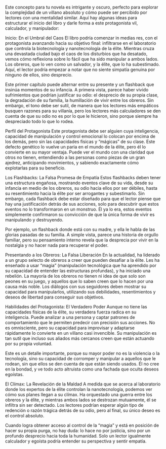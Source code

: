 Este concepto para tu novela es intrigante y oscuro, perfecto para explorar la complejidad de un villano absoluto y cómo puede ser percibido por lectores con una mentalidad similar. Aquí hay algunas ideas para estructurar el inicio del libro y darle forma a este protagonista vil, calculador, y manipulador:

Inicio: En el Umbral del Caos
El libro podría comenzar in medias res, con el protagonista avanzando hacia su objetivo final: infiltrarse en el laboratorio que controla la biotecnología y nanotecnología de la élite. Mientras cruza una devastada ciudad bajo el caos de los disturbios que ha desatado, vemos cómo reflexiona sobre lo fácil que ha sido manipular a ambos lados. Los obreros, que lo ven como un salvador, y la élite, que lo ha subestimado. Aquí, el lector podría empezar a notar que no siente simpatía genuina por ninguno de ellos, sino desprecio.

Este primer capítulo puede alternar entre su presente y un flashback que insinúa momentos de su infancia. A primera vista, parece haber vivido sufrimientos que podrían justificar su odio: el desprecio de su propia clase, la degradación de su familia, la humillación de vivir entre los obreros. Sin embargo, el tono debe ser sutil, de manera que los lectores más empáticos busquen razones para su villanía, pero los lectores más calculadores se den cuenta de que su odio no es por lo que le hicieron, sino porque siempre ha despreciado todo lo que lo rodea.

Perfil del Protagonista
Este protagonista debe ser alguien cuya inteligencia, capacidad de manipulación y control emocional lo colocan por encima de los demás, pero sin las capacidades físicas y “mágicas” de su clase. Este defecto genético lo vuelve un paria en el mundo de la élite, pero él lo convierte en su mayor ventaja. Puede ver el mundo con una claridad que otros no tienen, entendiendo a las personas como piezas de un gran ajedrez, anticipando movimientos, y sabiendo exactamente cómo explotarlas para su beneficio.

Los Flashbacks: La Falsa Promesa de Empatía
Estos flashbacks deben tener una estructura engañosa, mostrando eventos clave de su vida, desde su infancia en medio de los obreros, su odio hacia ellos por ser débiles, hasta su resentimiento hacia la élite por ser arrogantes y subestimarlo. Sin embargo, cada flashback debe estar diseñado para que el lector piense que hay una justificación detrás de sus acciones, solo para descubrir que estos eventos no lo transformaron en un monstruo. Él ya lo era, estos eventos simplemente confirmaron su convicción de que la única forma de vivir es manipulando y destruyendo.

Por ejemplo, un flashback donde está con su madre, y ella le habla de las glorias pasadas de su familia. A simple vista, parece una historia de orgullo familiar, pero su pensamiento interno revela que la desprecia por vivir en la nostalgia y no hacer nada para recuperar el poder.

Presentando a los Obreros: La Falsa Liberación
En la actualidad, ha liderado a un grupo selecto de obreros a creer que pueden desafiar a la élite. Les ha enseñado a usar “magia” (manipulación tecnológica que ha aprendido por su capacidad de entender las estructuras profundas), y ha iniciado una rebelión. La mayoría de los obreros no tienen ni idea de que solo son peones en su juego, y aquellos que lo saben creen que lo hacen por una causa más noble. Los diálogos con sus seguidores deben mostrar su capacidad para manipularlos, utilizando sus debilidades, resentimientos y deseos de libertad para conseguir sus objetivos.

Habilidades del Protagonista: El Verdadero Poder
Aunque no tiene las capacidades físicas de la élite, su verdadera fuerza radica en su inteligencia. Puede analizar a una persona y captar patrones de comportamiento que le permiten predecir con precisión sus acciones. No es omnisciente, pero su capacidad para improvisar y adaptarse rápidamente lo convierte en un villano casi invencible. Su manipulación es tan sutil que incluso sus aliados más cercanos creen que están actuando por su propia voluntad.

Este es un detalle importante, porque su mayor poder no es la violencia o la tecnología, sino su capacidad de corromper y manipular a aquellos que le rodean, sin que ellos se den cuenta de que están siendo usados. Él no cree en la bondad, y ve todo acto altruista como una fachada que oculta deseos egoístas.

El Clímax: La Revelación de la Maldad
A medida que se acerca al laboratorio donde los expertos de la élite controlan la nanotecnología, podemos ver cómo sus planes llegan a su clímax. Ha orquestado una guerra entre los obreros y la élite, y mientras ambos lados se destrozan mutuamente, él se infiltra sin ser detectado. Los lectores podrían esperar algún tipo de redención o razón trágica detrás de su odio, pero al final, su único deseo es el control absoluto.

Cuando logra obtener acceso al control de la “magia” y está en posición de hacer su propia purga, no hay duda: lo hace no por justicia, sino por un profundo desprecio hacia toda la humanidad. Solo un lector igualmente calculador y egoísta podría entender su perspectiva y sentir empatía.